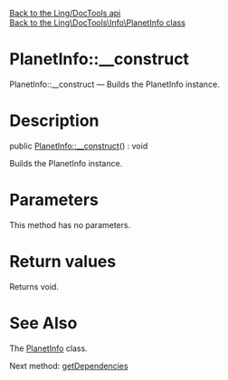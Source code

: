 [Back to the Ling/DocTools api](https://github.com/lingtalfi/DocTools/blob/master/doc/api/Ling/DocTools.md)<br>
[Back to the Ling\DocTools\Info\PlanetInfo class](https://github.com/lingtalfi/DocTools/blob/master/doc/api/Ling/DocTools/Info/PlanetInfo.md)


PlanetInfo::__construct
================



PlanetInfo::__construct — Builds the PlanetInfo instance.




Description
================


public [PlanetInfo::__construct](https://github.com/lingtalfi/DocTools/blob/master/doc/api/Ling/DocTools/Info/PlanetInfo/__construct.md)() : void




Builds the PlanetInfo instance.




Parameters
================

This method has no parameters.


Return values
================

Returns void.








See Also
================

The [PlanetInfo](https://github.com/lingtalfi/DocTools/blob/master/doc/api/Ling/DocTools/Info/PlanetInfo.md) class.

Next method: [getDependencies](https://github.com/lingtalfi/DocTools/blob/master/doc/api/Ling/DocTools/Info/PlanetInfo/getDependencies.md)<br>


